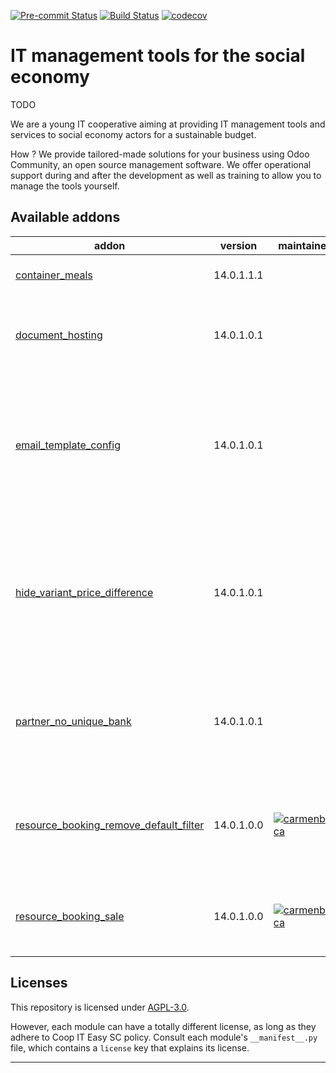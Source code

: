 
<!-- /!\ Non OCA Context : Set here the badge of your runbot / runboat instance. -->
[![Pre-commit Status](https://github.com/coopiteasy/addons/actions/workflows/pre-commit.yml/badge.svg?branch=14.0)](https://github.com/coopiteasy/addons/actions/workflows/pre-commit.yml?query=branch%3A14.0)
[![Build Status](https://github.com/coopiteasy/addons/actions/workflows/test.yml/badge.svg?branch=14.0)](https://github.com/coopiteasy/addons/actions/workflows/test.yml?query=branch%3A14.0)
[![codecov](https://codecov.io/gh/coopiteasy/addons/branch/14.0/graph/badge.svg)](https://codecov.io/gh/coopiteasy/addons)
<!-- /!\ Non OCA Context : Set here the badge of your translation instance. -->

<!-- /!\ do not modify above this line -->

# IT management tools for the social economy

TODO

We are a young IT cooperative aiming at providing IT management tools and services to social economy actors for a sustainable budget.

How ? We provide tailored-made solutions for your business using Odoo Community, an open source management software. We offer operational support during and after the development as well as training to allow you to manage the tools yourself.

<!-- /!\ do not modify below this line -->

<!-- prettier-ignore-start -->

[//]: # (addons)

Available addons
----------------
addon | version | maintainers | summary
--- | --- | --- | ---
[container_meals](container_meals/) | 14.0.1.1.1 |  | Deliver meals in containers.
[document_hosting](document_hosting/) | 14.0.1.0.1 |  | Manage documents that can be published on website with ??.
[email_template_config](email_template_config/) | 14.0.1.0.1 |  | This module extends the email in order to force some behaviours configured in the mail template(e.g. force send mail or not).
[hide_variant_price_difference](hide_variant_price_difference/) | 14.0.1.0.1 |  | On website sale views, hide the tags next to product variants that show the price difference compared to the current price.
[partner_no_unique_bank](partner_no_unique_bank/) | 14.0.1.0.1 |  | Do not mandate that bank account numbers be unique between partners.
[resource_booking_remove_default_filter](resource_booking_remove_default_filter/) | 14.0.1.0.0 | [![carmenbianca](https://github.com/carmenbianca.png?size=30px)](https://github.com/carmenbianca) | Remove the 'Involving me' filter as default filter when viewing resource bookings.
[resource_booking_sale](resource_booking_sale/) | 14.0.1.0.0 | [![carmenbianca](https://github.com/carmenbianca.png?size=30px)](https://github.com/carmenbianca) | Create a link between resource bookings and sales orders.

[//]: # (end addons)

<!-- prettier-ignore-end -->

## Licenses

This repository is licensed under [AGPL-3.0](LICENSE).

However, each module can have a totally different license, as long as they adhere to Coop IT Easy SC
policy. Consult each module's `__manifest__.py` file, which contains a `license` key
that explains its license.

----
<!-- /!\ Non OCA Context : Set here the full description of your organization. -->

